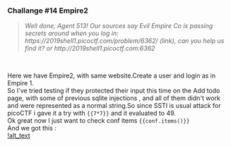 <h3>Challange #14 Empire2</h3>
<blockquote><i>Well done, Agent 513! Our sources say Evil Empire Co is passing secrets around when you log in: https://2019shell1.picoctf.com/problem/6362/ (link), can you help us find it? or http://2019shell1.picoctf.com:6362</i></blockquote><br>

Here we have Empire2, with same website.Create a user and login as in Empire 1.<br>So I've tried testing if they protected their input this time on the Add todo page, with some of previous sqlite injections , and all of them didn't work and were represented as a normal string.So since SSTI is usual attack for picoCTF i gave it a try with <code>{{7*7}}</code> and it evaluated to 49.<br>Ok great now I just want to check conf items <code>{{conf.items()}}</code><br>
And we got this : <br>
[!alt_text](https://github.com/DejanJS/picoCTF-Writeups-2019/blob/master/14.Empire2/ss2.png)